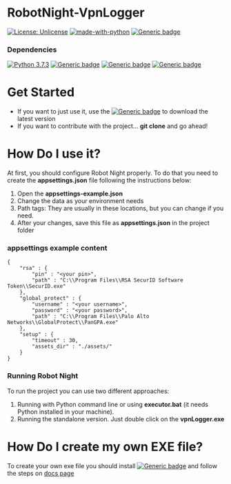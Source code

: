 # RobotNight-VpnLogger
[![License: Unlicense](https://img.shields.io/badge/license-Unlicense-blue.svg)](http://unlicense.org/)
[![made-with-python](https://img.shields.io/badge/Made%20with-Python-1f425f.svg)](https://www.python.org/)
[![Generic badge](https://img.shields.io/badge/release-latest-blue.svg)](https://github.com/ericserafim/RobotNight-VpnLogger/releases/latest)

### Dependencies
[![Python 3.7.3](https://img.shields.io/badge/python-3.7+-blue.svg)](https://www.python.org/downloads/)
[![Generic badge](https://img.shields.io/badge/pywinauto-latest-blue.svg)](https://pywinauto.readthedocs.io/en/latest/)
[![Generic badge](https://img.shields.io/badge/pyperclip-latest-blue.svg)](https://pypi.org/project/pyperclip/)
[![Generic badge](https://img.shields.io/badge/pyautogui-latest-blue.svg)](https://pyautogui.readthedocs.io/en/latest/)

# Get Started
- If you want to just use it, use the [![Generic badge](https://img.shields.io/badge/release-latest-blue.svg)](https://github.com/ericserafim/RobotNight-VpnLogger/releases/latest) to download the latest version
- If you want to contribute with the project... **git clone** and go ahead!

# How Do I use it?
At first, you should configure Robot Night properly. To do that you need to create the **appsettings.json** file following the instructions below:
1) Open the **appsettings-example.json**
2) Change the data as your environment needs
3) Path tags: They are usually in these locations, but you can change if you need.
4) After your changes, save this file as **appsettings.json** in the project folder

### appsettings example content
```
{
    "rsa" : {
        "pin" : "<your pin>",        
        "path" : "C:\\Program Files\\RSA SecurID Software Token\\SecurID.exe"
    },
    "global_protect" : {
        "username" : "<your username>",
        "password" : "<your password>",
        "path" : "C:\\Program Files\\Palo Alto Networks\\GlobalProtect\\PanGPA.exe"
    },
    "setup" : {
        "timeout" : 30,
        "assets_dir" : "./assets/"
    }
}
```

### Running Robot Night
To run the project you can use two different approaches:
1) Running with Python command line or using **executor.bat** (it needs Python installed in your machine).
2) Running the standalone version. Just double click on the **vpnLogger.exe**

# How Do I create my own EXE file?
To create your own exe file you should install [![Generic badge](https://img.shields.io/badge/pyinstaller-latest-blue.svg)](https://www.pyinstaller.org/downloads.html) and follow the steps on <a href="https://pyinstaller.readthedocs.io/en/stable/usage.html">docs page</a>

